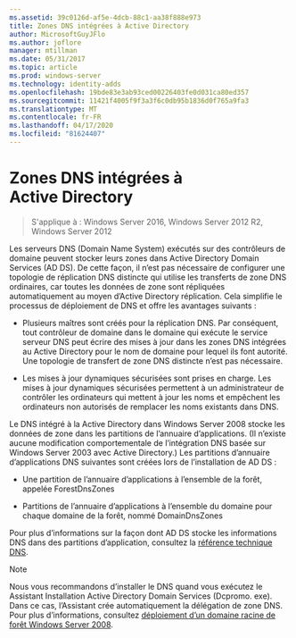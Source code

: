 ```yaml
---
ms.assetid: 39c0126d-af5e-4dcb-88c1-aa38f888e973
title: Zones DNS intégrées à Active Directory
author: MicrosoftGuyJFlo
ms.author: joflore
manager: mtillman
ms.date: 05/31/2017
ms.topic: article
ms.prod: windows-server
ms.technology: identity-adds
ms.openlocfilehash: 19bde83e3ab93ced00226403fe0d031ca80ed357
ms.sourcegitcommit: 11421f4005f9f3a3f6c0db95b1836d0f765a9fa3
ms.translationtype: MT
ms.contentlocale: fr-FR
ms.lasthandoff: 04/17/2020
ms.locfileid: "81624407"
---
```

# <a name="active-directory-integrated-dns-zones"></a>Zones DNS intégrées à Active Directory

> S'applique à : Windows Server 2016, Windows Server 2012 R2, Windows Server 2012

Les serveurs DNS (Domain Name System) exécutés sur des contrôleurs de domaine peuvent stocker leurs zones dans Active Directory Domain Services (AD DS). De cette façon, il n’est pas nécessaire de configurer une topologie de réplication DNS distincte qui utilise les transferts de zone DNS ordinaires, car toutes les données de zone sont répliquées automatiquement au moyen d’Active Directory réplication. Cela simplifie le processus de déploiement de DNS et offre les avantages suivants :

- Plusieurs maîtres sont créés pour la réplication DNS. Par conséquent, tout contrôleur de domaine dans le domaine qui exécute le service serveur DNS peut écrire des mises à jour dans les zones DNS intégrées au Active Directory pour le nom de domaine pour lequel ils font autorité. Une topologie de transfert de zone DNS distincte n’est pas nécessaire.

- Les mises à jour dynamiques sécurisées sont prises en charge. Les mises à jour dynamiques sécurisées permettent à un administrateur de contrôler les ordinateurs qui mettent à jour les noms et empêchent les ordinateurs non autorisés de remplacer les noms existants dans DNS.

Le DNS intégré à la Active Directory dans Windows Server 2008 stocke les données de zone dans les partitions de l’annuaire d’applications. (Il n’existe aucune modification comportementale de l’intégration DNS basée sur Windows Server 2003 avec Active Directory.) Les partitions d’annuaire d’applications DNS suivantes sont créées lors de l’installation de AD DS :

- Une partition de l’annuaire d’applications à l’ensemble de la forêt, appelée ForestDnsZones

- Partitions de l’annuaire d’applications à l’ensemble du domaine pour chaque domaine de la forêt, nommé DomainDnsZones

Pour plus d’informations sur la façon dont AD DS stocke les informations DNS dans des partitions d’application, consultez la [référence technique DNS](https://docs.microsoft.com/previous-versions/windows/it-pro/windows-server-2003/cc779926(v=ws.10)).

> [!NOTE]
> Nous vous recommandons d’installer le DNS quand vous exécutez le Assistant Installation Active Directory Domain Services (Dcpromo. exe). Dans ce cas, l’Assistant crée automatiquement la délégation de zone DNS. Pour plus d’informations, consultez [déploiement d’un domaine racine de forêt Windows Server 2008](https://docs.microsoft.com/previous-versions/windows/it-pro/windows-server-2008-R2-and-2008/cc731174(v=ws.10)).

